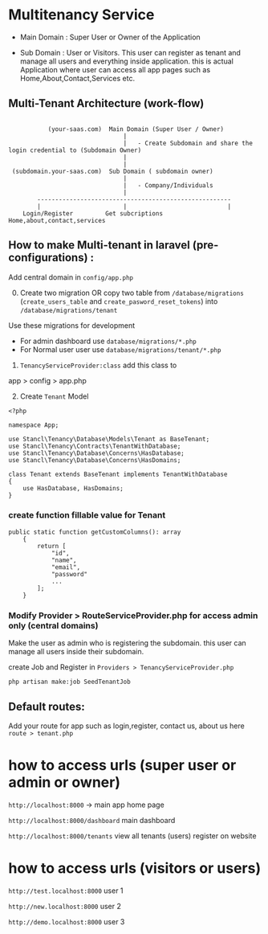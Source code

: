 # Multitenancy Service

- Main Domain : Super User or Owner of the Application 

- Sub Domain : User or Visitors. This user can register as tenant and manage all users and everything inside application. this is actual Application where user can access all app pages such as Home,About,Contact,Services etc.



## Multi-Tenant Architecture (work-flow)

```                      

           (your-saas.com)  Main Domain (Super User / Owner)
                                |
                                |   - Create Subdomain and share the login credential to (Subdomain Owner)
                                |
                                |
 (subdomain.your-saas.com)  Sub Domain ( subdomain owner) 
                                |
                                |   - Company/Individuals
                                |
        ------------------------------------------------------
        |                       |                            |
    Login/Register         Get subcriptions         Home,about,contact,services

```

## How to make Multi-tenant in laravel (pre-configurations) :

Add central domain in `config/app.php`



0. Create two migration OR copy two table from `/database/migrations` (`create_users_table` and `create_pasword_reset_tokens`) into `/database/migrations/tenant`

Use these  migrations for development
- For admin dashboard use `database/migrations/*.php`
- For Normal user user use `database/migrations/tenant/*.php`

1. `TenancyServiceProvider:class` add this  class to 

 app > config > app.php

2. Create `Tenant` Model 

```
<?php

namespace App;

use Stancl\Tenancy\Database\Models\Tenant as BaseTenant;
use Stancl\Tenancy\Contracts\TenantWithDatabase;
use Stancl\Tenancy\Database\Concerns\HasDatabase;
use Stancl\Tenancy\Database\Concerns\HasDomains;

class Tenant extends BaseTenant implements TenantWithDatabase
{
    use HasDatabase, HasDomains;
}
```



### create function fillable value for Tenant 

```
public static function getCustomColumns(): array
    {
        return [
            "id",
            "name",
            "email",
            "password"
            ...
        ];
    }
```


### Modify Provider > RouteServiceProvider.php for access admin only (central domains)



Make the user as admin who is registering the subdomain. this user can manage all users inside their subdomain.

create Job and Register in `Providers > TenancyServiceProvider.php` 

```php artisan make:job SeedTenantJob```





## Default routes: 
Add your route for app such as login,register, contact us, about us here 
`route > tenant.php`




# how to access urls (super user or admin or owner)

`http://localhost:8000` -> main app home page 

`http://localhost:8000/dashboard` main dashboard

`http://localhost:8000/tenants` view all tenants (users) register on website   


# how to access urls (visitors or users)

`http://test.localhost:8000` user 1

`http://new.localhost:8000` user 2

`http://demo.localhost:8000` user 3